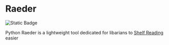 # Raeder
![Static Badge](https://img.shields.io/badge/still%20developing-a?logoColor=black&color=green)

Python Raeder is a lightweight tool dedicated for libarians to [Shelf Reading](https://guides.uflib.ufl.edu/c.php?g=421452&p=2906485) easier
